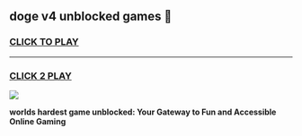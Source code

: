 
## doge v4 unblocked games 👋
<h3>
<a href="https://premium.freeplayer.one?title=doge_v4_unblocked_games&ref=13F">CLICK TO PLAY</a></h3>
<hr>

<h3>
<a href="https://premium.freeplayer.one?title=doge_v4_unblocked_games&ref=13F">CLICK 2 PLAY</a>
  
</h3>

<a href="https://premium.freeplayer.one?title=doge_v4_unblocked_games&ref=12F/"><img src="https://clearcache.store/games.png"></a>


**worlds hardest game unblocked: Your Gateway to Fun and Accessible Online Gaming**
